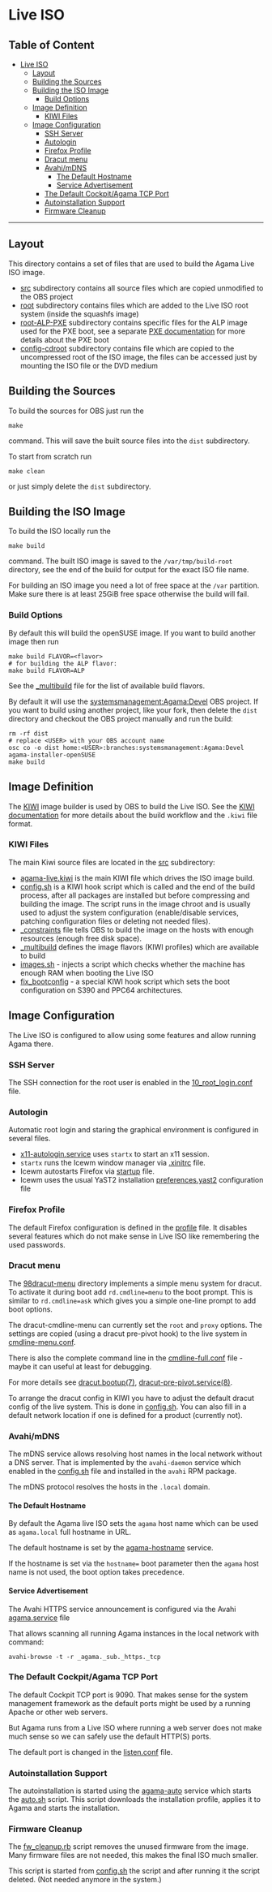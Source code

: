 # Live ISO

<!-- omit from toc -->

## Table of Content

- [Live ISO](#live-iso)
  - [Layout](#layout)
  - [Building the Sources](#building-the-sources)
  - [Building the ISO Image](#building-the-iso-image)
    - [Build Options](#build-options)
  - [Image Definition](#image-definition)
    - [KIWI Files](#kiwi-files)
  - [Image Configuration](#image-configuration)
    - [SSH Server](#ssh-server)
    - [Autologin](#autologin)
    - [Firefox Profile](#firefox-profile)
    - [Dracut menu](#dracut-menu)
    - [Avahi/mDNS](#avahimdns)
      - [The Default Hostname](#the-default-hostname)
      - [Service Advertisement](#service-advertisement)
    - [The Default Cockpit/Agama TCP Port](#the-default-cockpitagama-tcp-port)
    - [Autoinstallation Support](#autoinstallation-support)
    - [Firmware Cleanup](#firmware-cleanup)

---

## Layout

This directory contains a set of files that are used to build the Agama Live ISO image.

- [src](src) subdirectory contains all source files which are copied unmodified to the OBS project
- [root](root) subdirectory contains files which are added to the Live ISO root system (inside the
  squashfs image)
- [root-ALP-PXE](root-ALP-PXE) subdirectory contains specific files for the ALP image used for the
  PXE boot, see a separate [PXE documentation](PXE.md) for more details about the PXE boot
- [config-cdroot](config-cdroot) subdirectory contains file which are copied to the uncompressed
  root of the ISO image, the files can be accessed just by mounting the ISO file or the DVD medium

## Building the Sources

To build the sources for OBS just run the

```shell
make
```

command. This will save the built source files into the `dist` subdirectory.

To start from scratch run

```shell
make clean
```

or just simply delete the `dist` subdirectory.

## Building the ISO Image

To build the ISO locally run the

```shell
make build
```

command. The built ISO image is saved to the `/var/tmp/build-root` directory, see the end of the
build for output for the exact ISO file name.

For building an ISO image you need a lot of free space at the `/var` partition. Make sure there is
at least 25GiB free space otherwise the build will fail.

### Build Options

By default this will build the openSUSE image. If you want to build another image then run

```shell
make build FLAVOR=<flavor>
# for building the ALP flavor:
make build FLAVOR=ALP
```

See the [_multibuild](src/_multibuild) file for the list of available build flavors.

By default it will use the
[systemsmanagement:Agama:Devel](https://build.opensuse.org/project/show/systemsmanagement:Agama:Devel)
OBS project. If you want to build using another project, like your fork, then delete the `dist`
directory and checkout the OBS project manually and run the build:

```shell
rm -rf dist
# replace <USER> with your OBS account name
osc co -o dist home:<USER>:branches:systemsmanagement:Agama:Devel agama-installer-openSUSE
make build
```

## Image Definition

The [KIWI](https://github.com/OSInside/kiwi) image builder is used by OBS to build the Live ISO. See
the [KIWI documentation](https://osinside.github.io/kiwi/index.html) for more details about the
build workflow and the `.kiwi` file format.

### KIWI Files

The main Kiwi source files are located in the [src](src) subdirectory:

- [agama-live.kiwi](src/agama-live.kiwi) is the main KIWI file which drives the ISO image build.
- [config.sh](src/config.sh) is a KIWI hook script which is called and the end of the build process,
  after all packages are installed but before compressing and building the image. The script runs in
  the image chroot and is usually used to adjust the system configuration (enable/disable services,
  patching configuration files or deleting not needed files).
- [_constraints](src/_constraints) file tells OBS to build the image on the hosts with enough
  resources (enough free disk space).
- [_multibuild](src/_multibuild) defines the image flavors (KIWI profiles) which are available to
  build
- [images.sh](src/images.sh) - injects a script which checks whether the machine has enough RAM when
  booting the Live ISO
- [fix_bootconfig](src/fix_bootconfig) - a special KIWI hook script which sets the boot
  configuration on S390 and PPC64 architectures.

## Image Configuration

The Live ISO is configured to allow using some features and allow running Agama there.

### SSH Server

The SSH connection for the root user is enabled in the
[10_root_login.conf](root/etc/ssh/sshd_config.d/10_root_login.conf) file.

### Autologin

Automatic root login and staring the graphical environment is configured in several files.

- [x11-autologin.service](src/etc/systemd/system/x11-autologin.service) uses `startx` to start an
  x11 session.
- `startx` runs the Icewm window manager via [.xinitrc](root/root/.xinitrc) file.
- Icewm autostarts Firefox via [startup](root/root/.icewm/startup) file.
- Icewm uses the usual YaST2 installation [preferences.yast2](root/etc/icewm/preferences.yast2)
  configuration file

### Firefox Profile

The default Firefox configuration is defined in the [profile](root/root/.mozilla/firefox/profile)
file. It disables several features which do not make sense in Live ISO like remembering the used
passwords.

### Dracut menu

The [98dracut-menu](live/root/usr/lib/dracut/modules.d/98dracut-menu) directory implements a simple
menu system for dracut. To activate it during boot add `rd.cmdline=menu` to the boot prompt. This is
similar to `rd.cmdline=ask` which gives you a simple one-line prompt to add boot options.

The dracut-cmdline-menu can currently set the `root` and `proxy` options. The settings are copied
(using a dracut pre-pivot hook) to the live system in
[cmdline-menu.conf](root/etc/cmdline-menu.conf).

There is also the complete command line in the [cmdline-full.conf](root/etc/cmdline-full.conf)
file - maybe it can useful at least for debugging.

For more details see [dracut.bootup(7)](https://man.archlinux.org/man/dracut.bootup.7.en),
[dracut-pre-pivot.service(8)](https://man.archlinux.org/man/extra/dracut/dracut-pre-pivot.service.8.en).

To arrange the dracut config in KIWI you have to adjust the default dracut config of the live
system. This is done in [config.sh](src/config.sh). You can also fill in a default network location
if one is defined for a product (currently not).

### Avahi/mDNS

The mDNS service allows resolving host names in the local network without a DNS server. That is
implemented by the `avahi-daemon` service which enabled in the [config.sh](src/config.sh) file and
installed in the `avahi` RPM package.

The mDNS protocol resolves the hosts in the `.local` domain.

#### The Default Hostname

By default the Agama live ISO sets the `agama` host name which can be used as `agama.local` full
hostname in URL.

The default hostname is set by the [agama-hostname](root/etc/systemd/system/agama-hostname.service)
service.

If the hostname is set via the `hostname=` boot parameter then the `agama` host name is not used,
the boot option takes precedence.

#### Service Advertisement

The Avahi HTTPS service announcement is configured via the Avahi
[agama.service](root/etc/avahi/services/agama.service) file

That allows scanning all running Agama instances in the local network with command:

```shell
avahi-browse -t -r _agama._sub._https._tcp
```

### The Default Cockpit/Agama TCP Port

The default Cockpit TCP port is 9090. That makes sense for the system management framework as the
default ports might be used by a running Apache or other web servers.

But Agama runs from a Live ISO where running a web server does not make much sense so we can safely
use the default HTTP(S) ports.

The default port is changed in the
[listen.conf](root/etc/systemd/system/cockpit.socket.d/listen.conf) file.

### Autoinstallation Support

The autoinstallation is started using the [agama-auto](root/etc/systemd/system/agama-auto.service)
service which starts the [auto.sh](root/usr/bin/auto.sh) script. This script downloads the
installation profile, applies it to Agama and starts the installation.

### Firmware Cleanup

The [fw_cleanup.rb](root/tmp/fw_cleanup.rb) script removes the unused firmware from the image. Many
firmware files are not needed, this makes the final ISO much smaller.

This script is started from [config.sh](src/config.sh) the script and after running it the script
deleted. (Not needed anymore in the system.)
